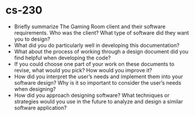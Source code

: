 # cs-230

<ul>
  
  <li>Briefly summarize The Gaming Room client and their software requirements. Who was the client? What type of software did they want you to design?</li>

  <li>What did you do particularly well in developing this documentation?</li>

  <li>What about the process of working through a design document did you find helpful when developing the code?</li>

  <li>If you could choose one part of your work on these documents to revise, what would you pick? How would you improve it?</li>

  <li>How did you interpret the user’s needs and implement them into your software design? Why is it so important to consider the user’s needs when designing?</li>

  <li>How did you approach designing software? What techniques or strategies would you use in the future to analyze and design a similar software application?</li>

</ul>
